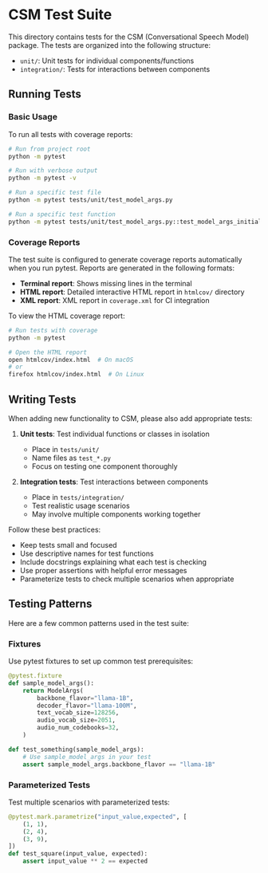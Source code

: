 # CSM Test Suite

This directory contains tests for the CSM (Conversational Speech Model) package. The tests are organized into the following structure:

- `unit/`: Unit tests for individual components/functions
- `integration/`: Tests for interactions between components

## Running Tests

### Basic Usage

To run all tests with coverage reports:

```bash
# Run from project root
python -m pytest

# Run with verbose output
python -m pytest -v

# Run a specific test file
python -m pytest tests/unit/test_model_args.py

# Run a specific test function
python -m pytest tests/unit/test_model_args.py::test_model_args_initialization
```

### Coverage Reports

The test suite is configured to generate coverage reports automatically when you run pytest. Reports are generated in the following formats:

- **Terminal report**: Shows missing lines in the terminal
- **HTML report**: Detailed interactive HTML report in `htmlcov/` directory
- **XML report**: XML report in `coverage.xml` for CI integration

To view the HTML coverage report:

```bash
# Run tests with coverage
python -m pytest

# Open the HTML report
open htmlcov/index.html  # On macOS
# or
firefox htmlcov/index.html  # On Linux
```

## Writing Tests

When adding new functionality to CSM, please also add appropriate tests:

1. **Unit tests**: Test individual functions or classes in isolation
   - Place in `tests/unit/`
   - Name files as `test_*.py`
   - Focus on testing one component thoroughly

2. **Integration tests**: Test interactions between components
   - Place in `tests/integration/`
   - Test realistic usage scenarios
   - May involve multiple components working together

Follow these best practices:

- Keep tests small and focused
- Use descriptive names for test functions
- Include docstrings explaining what each test is checking
- Use proper assertions with helpful error messages
- Parameterize tests to check multiple scenarios when appropriate

## Testing Patterns

Here are a few common patterns used in the test suite:

### Fixtures

Use pytest fixtures to set up common test prerequisites:

```python
@pytest.fixture
def sample_model_args():
    return ModelArgs(
        backbone_flavor="llama-1B",
        decoder_flavor="llama-100M",
        text_vocab_size=128256,
        audio_vocab_size=2051,
        audio_num_codebooks=32,
    )

def test_something(sample_model_args):
    # Use sample_model_args in your test
    assert sample_model_args.backbone_flavor == "llama-1B"
```

### Parameterized Tests

Test multiple scenarios with parameterized tests:

```python
@pytest.mark.parametrize("input_value,expected", [
    (1, 1),
    (2, 4),
    (3, 9),
])
def test_square(input_value, expected):
    assert input_value ** 2 == expected
```